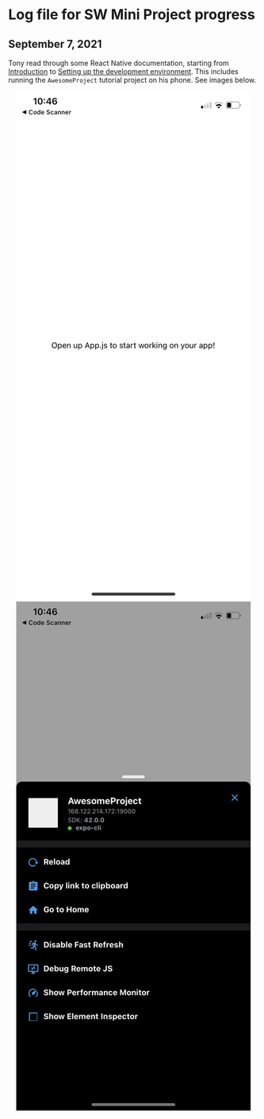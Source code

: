 # Log file for SW Mini Project progress

## September 7, 2021

Tony read through some React Native documentation, starting from [Introduction](https://reactnative.dev/docs/getting-started) to [Setting up the development environment](https://reactnative.dev/docs/environment-setup). This includes running the `AwesomeProject` tutorial project on his phone. See images below.

<center><img src="./Images/Sept7_iPhone_React_App-1.png"/></center>
<center><img src="./Images/Sept7_iPhone_React_App-2.png"/></center>

